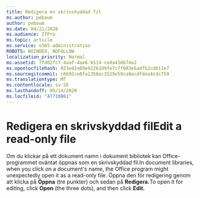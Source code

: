 ```yaml
---
title: Redigera en skrivskyddad fil
ms.author: pebaum
author: pebaum
ms.date: 04/21/2020
ms.audience: ITPro
ms.topic: article
ms.service: o365-administration
ROBOTS: NOINDEX, NOFOLLOW
localization_priority: Normal
ms.assetid: 7fd02fc7-4aaf-4ae6-b514-ceda456b74e2
ms.openlocfilehash: 023e42a09e92262d9fe7c7f003e6adfb2cdb11e7
ms.sourcegitcommit: c6692ce0fa1358ec3529e59ca0ecdfdea4cdc759
ms.translationtype: MT
ms.contentlocale: sv-SE
ms.lasthandoff: 09/14/2020
ms.locfileid: "47710861"
---
```

# <a name="edit-a-read-only-file"></a><span data-ttu-id="836f8-102">Redigera en skrivskyddad fil</span><span class="sxs-lookup"><span data-stu-id="836f8-102">Edit a read-only file</span></span>

<span data-ttu-id="836f8-103">Om du klickar på ett dokument namn i dokument bibliotek kan Office-programmet oväntat öppnas som en skrivskyddad fil.</span><span class="sxs-lookup"><span data-stu-id="836f8-103">In document libraries, when you click on a document's name, the Office program might unexpectedly open it as a read-only file.</span></span> <span data-ttu-id="836f8-104">Öppna den för redigering genom att klicka på **Öppna** (tre punkter) och sedan på **Redigera.**</span><span class="sxs-lookup"><span data-stu-id="836f8-104">To open it for editing, click **Open** (the three dots), and then click **Edit.**</span></span>
  

